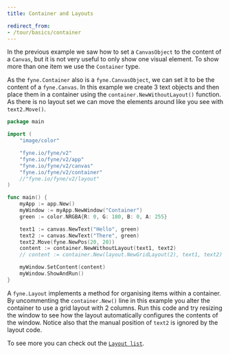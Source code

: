 ```yaml
---
title: Container and Layouts

redirect_from:
- /tour/basics/container
---
```


In the previous example we saw how to set a `CanvasObject` to the
content of a `Canvas`, but it is not very useful to only show
one visual element. To show more than one item we use the `Container` type.

As the `fyne.Container` also is a `fyne.CanvasObject`, we can set it to be
the content of a `fyne.Canvas`. In this example we create 3 text objects
and then place them in a container using the `container.NewWithoutLayout()` function.
As there is no layout set we can move the elements around like you see
with `text2.Move()`.

```go
package main

import (
	"image/color"

	"fyne.io/fyne/v2"
	"fyne.io/fyne/v2/app"
	"fyne.io/fyne/v2/canvas"
	"fyne.io/fyne/v2/container"
	//"fyne.io/fyne/v2/layout"
)

func main() {
	myApp := app.New()
	myWindow := myApp.NewWindow("Container")
	green := color.NRGBA{R: 0, G: 180, B: 0, A: 255}

	text1 := canvas.NewText("Hello", green)
	text2 := canvas.NewText("There", green)
	text2.Move(fyne.NewPos(20, 20))
	content := container.NewWithoutLayout(text1, text2)
	// content := container.New(layout.NewGridLayout(2), text1, text2)

	myWindow.SetContent(content)
	myWindow.ShowAndRun()
}
```

A `fyne.Layout` implements a method for organising items within a container.
By uncommenting the `container.New()` line in this example you
alter the container to use a grid layout with 2 columns. Run this code
and try resizing the window to see how the layout automatically configures
the contents of the window. Notice also that the manual position
of `text2` is ignored by the layout code.

To see more you can check out the [`Layout list`](layouts).
